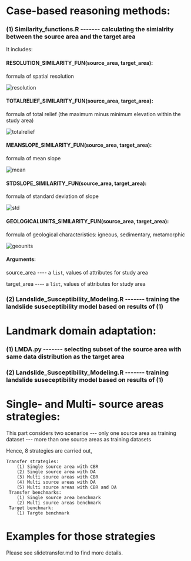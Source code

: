 
# Case-based reasoning methods:

   ### (1) Similarity_functions.R              ------- calculating the simialrity between the source area and the target area
   
   It includes:
   
   #### RESOLUTION_SIMILARITY_FUN(source_area, target_area):
   
   formula of spatial resolution 
   
   ![resolution](https://user-images.githubusercontent.com/60289894/164326195-a7eaaef1-67ff-4926-9f0d-a6f24cc85a92.PNG)
   
   #### TOTALRELIEF_SIMILARITY_FUN(source_area, target_area):
   
   formula of total relief (the maximum minus minimum elevation within the study area)
   
   ![totalrelief](https://user-images.githubusercontent.com/60289894/164326190-6375fbb8-eee3-4085-b8d6-289956e0a1ad.PNG)
   
   #### MEANSLOPE_SIMILARITY_FUN(source_area, target_area):
   
   formula of mean slope
   
   ![mean](https://user-images.githubusercontent.com/60289894/164326202-97b7d3ff-61dc-4610-89c4-477e05dc50e1.PNG)
   
   #### STDSLOPE_SIMILARITY_FUN(source_area, target_area):
   
   formula of standard deviation of slope
   
   ![std](https://user-images.githubusercontent.com/60289894/164326205-0bf01cd3-fea0-4f01-95ee-05ef285c9b0f.PNG)
   
   #### GEOLOGICALUNITS_SIMILARITY_FUN(source_area, target_area):
   
   formula of geological characteristics: igneous, sedimentary, metamorphic
   
   ![geounits](https://user-images.githubusercontent.com/60289894/164326199-90a31094-34d5-414c-ad1d-c173dc7150b3.PNG)
   
   #### Arguments:
   
   source_area ---- a `list`, values of attributes for study area

   target_area ---- a `list`, values of attributes for study area
   
   ### (2) Landslide_Susceptibility_Modeling.R ------- training the landslide suseceptibility model based on results of (1)
 
# Landmark domain adaptation:

   ### (1) LMDA.py                             ------- selecting subset of the source area with same data distribution as the target area
   
   
   
   ### (2) Landslide_Susceptibility_Modeling.R ------- training landslide suseceptibility model based on results of (1)

# Single- and Multi- source areas strategies:

   This part considers two scenarios --- only one source area as training dataset
                                     --- more than one source areas as training datasets

Hence, 8 strategies are carried out,

    Transfer strategies:
        (1) Single source area with CBR
        (2) Single source area with DA
        (3) Multi source areas with CBR
        (4) Multi source areas with DA
        (5) Multi source areas with CBR and DA
     Transfer benchmarks:
        (1) Single source area benchmark
        (2) Multi source areas benchmark
     Target benchmark:
        (1) Targte benchmark
     
# Examples for those strategies

Please see slidetransfer.md to find more details.


